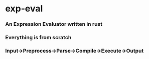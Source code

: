 # exp-eval
### An Expression Evaluator written in rust
### Everything is from scratch
### Input->Preprocess->Parse->Compile->Execute->Output
